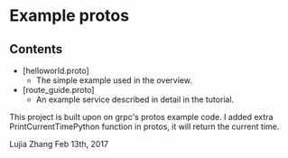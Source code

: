# Example protos

## Contents

- [helloworld.proto]
  - The simple example used in the overview.
- [route_guide.proto]
  - An example service described in detail in the tutorial.


This project is built upon on grpc's protos example code. I added extra PrintCurrentTimePython function in protos, it will return the current time.

Lujia Zhang
Feb 13th, 2017